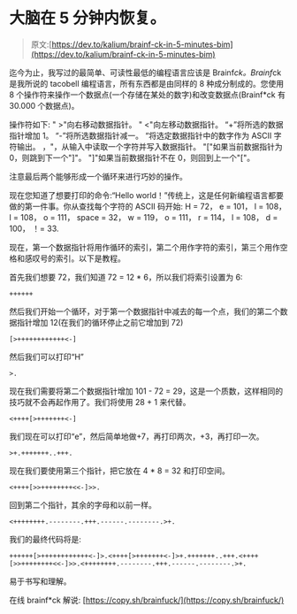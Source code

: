 # 大脑在 5 分钟内恢复。

> 原文:[https://dev.to/kalium/brainf-ck-in-5-minutes-bim](https://dev.to/kalium/brainf-ck-in-5-minutes-bim)

迄今为止，我写过的最简单、可读性最低的编程语言应该是 Brainf*ck。Brainf*ck 是我所说的 tacobell 编程语言，所有东西都是由同样的 8 种成分制成的。您使用 8 个操作符来操作一个数据点(一个存储在某处的数字)和改变数据点(Brainf*ck 有 30.000 个数据点)。

操作符如下:
" >"向右移动数据指针。
" <"向左移动数据指针。
“+”将所选的数据指针增加 1。
“-”将所选数据指针减一。
“将选定数据指针中的数字作为 ASCII 字符输出。
，"，从输入中读取一个字符并写入数据指针。
"["如果当前数据指针为 0，则跳到下一个"]"。
"]"如果当前数据指针不在 0，则回到上一个"["。

注意最后两个能够形成一个循环来进行巧妙的操作。

现在您知道了想要打印的命令:“Hello world！”传统上，这是任何新编程语言都要做的第一件事。你从查找每个字符的 ASCII 码开始:
H = 72，
e = 101，
l = 108，
l = 108，
o = 111，
space = 32，
w = 119，
o = 111，
r = 114，
l = 108，
d = 100，
！= 33.

现在，第一个数据指针将用作循环的索引，第二个用作字符的索引，第三个用作空格和感叹号的索引。以下是教程。

首先我们想要 72，我们知道 72 = 12 * 6，所以我们将索引设置为 6:

```
++++++ 
```

然后我们开始一个循环，对于第一个数据指针中减去的每一个点，我们的第二个数据指针增加 12(在我们的循环停止之前它增加到 72)

```
[>++++++++++++<-] 
```

然后我们可以打印“H”

```
>. 
```

现在我们需要将第二个数据指针增加 101 - 72 = 29，这是一个质数，这样相同的技巧就不会再起作用了。我们将使用 28 + 1 来代替。

```
<++++[>+++++++<-] 
```

我们现在可以打印“e”，然后简单地做+7，再打印两次，+3，再打印一次。

```
>+.+++++++..+++. 
```

现在我们要使用第三个指针，把它放在 4 * 8 = 32 和打印空间。

```
<++++[>>++++++++<<-]>>. 
```

回到第二个指针，其余的字母和以前一样。

```
<++++++++.--------.+++.------.--------.>+. 
```

我们的最终代码将是:

```
++++++[>++++++++++++<-]>.<++++[>+++++++<-]>+.+++++++..+++.<++++[>>++++++++<<-]>>.<++++++++.--------.+++.------.--------.>+. 
```

易于书写和理解。

在线 brainf*ck 解说:
[https://copy.sh/brainfuck/](https://copy.sh/brainfuck/)